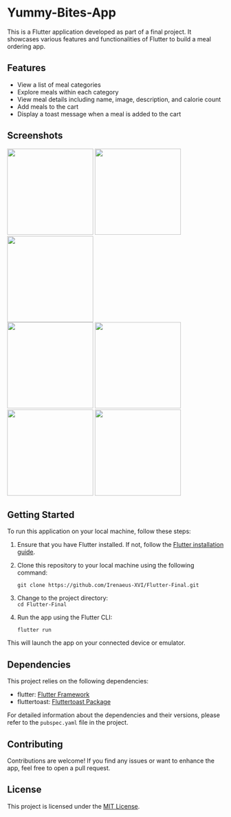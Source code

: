 # Yummy-Bites-App



This is a Flutter application developed as part of a final project. It showcases various features and functionalities of Flutter to build a meal ordering app.

## Features

- View a list of meal categories
- Explore meals within each category
- View meal details including name, image, description, and calorie count
- Add meals to the cart
- Display a toast message when a meal is added to the cart

## Screenshots

<div>
  <img src="https://github.com/Irenaeus-XVI/Yummy-Bites-App/assets/87098443/74b5cc3b-30ed-4d8d-be31-8ba1ad99689c" width="200">
  <img src="https://github.com/Irenaeus-XVI/Flutter-Final/assets/87098443/2f7c50f2-c50b-45ea-b2d9-ff0099900740" width="200">
  <img src="https://github.com/Irenaeus-XVI/Flutter-Final/assets/87098443/388783d5-d699-47e4-aacb-e7b317dde6e3" width="200">
  
</div>
<div>
  <img src="https://github.com/Irenaeus-XVI/Flutter-Final/assets/87098443/11e57f02-4777-4064-9388-b3f46bd801b7" width="200">
  <img src="https://github.com/Irenaeus-XVI/Flutter-Final/assets/87098443/6b55bc03-2e8f-470e-9139-dfa3b6a628e2" width="200">
  <img src="https://github.com/Irenaeus-XVI/Flutter-Final/assets/87098443/4d03a00d-341a-4da8-af55-9f48dd201677" width="200">
  <img src="https://github.com/Irenaeus-XVI/Flutter-Final/assets/87098443/d9ff7e82-b41b-497a-b1b0-4dabe566f799" width="200">
</div>


## Getting Started

To run this application on your local machine, follow these steps:

1. Ensure that you have Flutter installed. If not, follow the [Flutter installation guide](https://flutter.dev/docs/get-started/install).

2. Clone this repository to your local machine using the following command:

   ` git clone https://github.com/Irenaeus-XVI/Flutter-Final.git `
   
3. Change to the project directory:   
    ` cd Flutter-Final `
    

4. Run the app using the Flutter CLI:

   ` flutter run `


This will launch the app on your connected device or emulator.

## Dependencies

This project relies on the following dependencies:

- flutter: [Flutter Framework](https://flutter.dev/)
- fluttertoast: [Fluttertoast Package](https://pub.dev/packages/fluttertoast)

For detailed information about the dependencies and their versions, please refer to the `pubspec.yaml` file in the project.

## Contributing

Contributions are welcome! If you find any issues or want to enhance the app, feel free to open a pull request.

## License

This project is licensed under the [MIT License](LICENSE).
